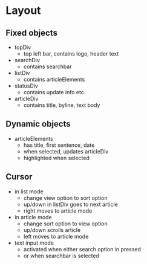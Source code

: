 # Layout

## Fixed objects
 - topDiv
	 - top left bar, contains logo, header text
 - searchDiv
	 - contains searchbar
 - listDiv
	 - contains articleElements
 - statusDiv
	 - contains update info etc.
 - articleDiv
	 - contains title, byline, text body

## Dynamic objects
 - articleElements
	 - has title, first sentence, date
	 - when selected, updates articleDiv
	 - highlighted when selected

## Cursor
 - in list mode
	 - change view option to sort option
	 - up/down in listDiv goes to next article
	 - right moves to article mode
 - in article mode
	 - change sort option to view option
	 - up/down scrolls article
	 - left moves to article mode
 - text input mode
	 - activated when either search option in pressed
	 - or when searchbar is selected